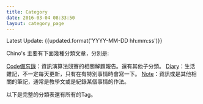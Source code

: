 ```yaml
---
title: Category
date: 2016-03-04 08:33:50
layout: category_page
---
```


Latest Update: {{updated.format('YYYY-MM-DD hh:mm:ss')}}


Chino's 主要有下面幾種分類文章，分別是:

[Code備忘錄](/categories/Code-備忘錄/)：資訊演算法競賽的相關解題報告。還有其他子分類。
[Diary](/categories/Diary/)：生活雜記，不一定每天更新，只有在有特別事情時會寫一下。
[Note](/categories/Note/)：資訊或是其他相關的筆記，通常是教學文或是紀錄某個事情的作法。

以下是完整的分類表還有所有的Tag。
